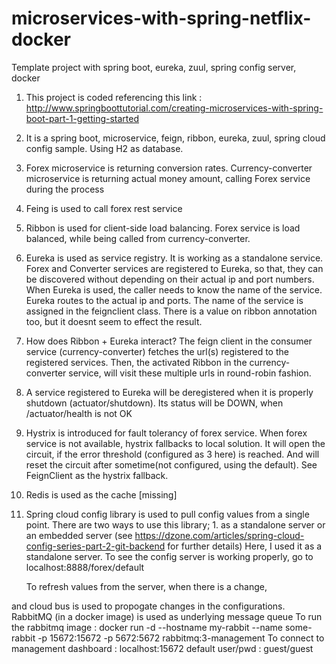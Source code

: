 # microservices-with-spring-netflix-docker
Template project with spring boot, eureka, zuul, spring config server, docker

1. This project is coded referencing this link : http://www.springboottutorial.com/creating-microservices-with-spring-boot-part-1-getting-started
2. It is a spring boot, microservice, feign, ribbon, eureka, zuul, spring cloud config sample. Using H2 as database.
3. Forex microservice is returning conversion rates. Currency-converter microservice is returning actual money amount, calling Forex service during the process
4. Feing is used to call forex rest service
5. Ribbon is used for client-side load balancing. Forex service is load balanced, while being called from currency-converter.
6. Eureka is used as service registry. It is working as a standalone service. 
   Forex and Converter services are registered to Eureka, so that, they can be discovered without depending on their actual ip and port numbers.
   When Eureka is used, the caller needs to know the name of the service. Eureka routes to the actual ip and ports.
   The name of the service is assigned in the feignclient class. There is a value on ribbon annotation too, but it doesnt seem to effect the result.  
7. How does Ribbon + Eureka interact? 
	The feign client in the consumer service (currency-converter) fetches the url(s) registered to the registered services. 
	Then, the activated Ribbon in the currency-converter service, will visit these multiple urls in round-robin fashion. 
8. A service registered to Eureka will be deregistered when it is properly shutdown (actuator/shutdown). Its status will be DOWN, when /actuator/health is not OK
9. Hystrix is introduced for fault tolerancy of forex service. When forex service is not available, hystrix fallbacks to local solution. 
   It will open the circuit, if the error threshold (configured as 3 here) is reached. And will reset the circuit after sometime(not configured, using the default).
   See FeignClient as the hystrix fallback.
10. Redis is used as the cache [missing]
11. Spring cloud config library is used to pull config values from a single point. 
	There are two ways to use this library; 1. as a standalone server or an embedded server (see https://dzone.com/articles/spring-cloud-config-series-part-2-git-backend for further details)
	Here, I used it as a standalone server. 
	To see the config server is working properly, go to localhost:8888/forex/default

	To refresh values from the server, when there is a change, 
	
 and cloud bus is used to propogate changes in the configurations. RabbitMQ (in a docker image) is used as underlying message queue
    To run the rabbitmq image : docker run -d --hostname my-rabbit --name some-rabbit -p 15672:15672 -p 5672:5672 rabbitmq:3-management
	To connect to management dashboard : localhost:15672
	default user/pwd : guest/guest


   
